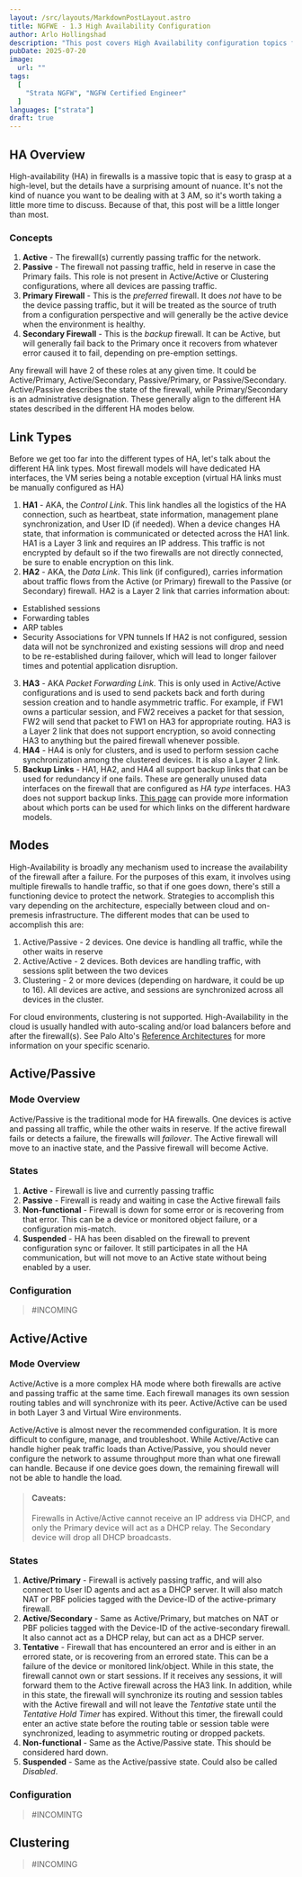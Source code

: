 ```yaml
---
layout: /src/layouts/MarkdownPostLayout.astro
title: NGFWE - 1.3 High Availability Configuration
author: Arlo Hollingshad
description: "This post covers High Availability configuration topics for the Palo Alto Networks NGFW Certified Engineer certification"
pubDate: 2025-07-20
image: 
  url: ""
tags:
  [
    "Strata NGFW", "NGFW Certified Engineer"
  ]
languages: ["strata"]
draft: true
---
```


## HA Overview
High-availability (HA) in firewalls is a massive topic that is easy to grasp at a high-level, but the details have a surprising amount of nuance. It's not the kind of nuance you want to be dealing with at 3 AM, so it's worth taking a little more time to discuss. Because of that, this post will be a little longer than most. 

### Concepts
1. **Active** - The firewall(s) currently passing traffic for the network. 
2. **Passive** - The firewall not passing traffic, held in reserve in case the Primary fails. This role is not present in Active/Active or Clustering configurations, where all devices are passing traffic. 
3. **Primary Firewall** - This is the *preferred* firewall. It does *not* have to be the device passing traffic, but it will be treated as the source of truth from a configuration perspective and will generally be the active device when the environment is healthy.
4. **Secondary Firewall** - This is the *backup* firewall. It can be Active, but will generally fail back to the Primary once it recovers from whatever error caused it to fail, depending on pre-emption settings. 

Any firewall will have 2 of these roles at any given time. It could be Active/Primary, Active/Secondary, Passive/Primary, or Passive/Secondary. Active/Passive describes the state of the firewall, while Primary/Secondary is an administrative designation. These generally align to the different HA states described in the different HA modes below.


## Link Types
Before we get too far into the different types of HA, let's talk about the different HA link types. Most firewall models will have dedicated HA interfaces, the VM series being a notable exception (virtual HA links must be manually configured as HA)
1. **HA1** - AKA, the *Control Link*. This link handles all the logistics of the HA connection, such as heartbeat, state information, management plane synchronization, and User ID (if needed). When a device changes HA state, that information is communicated or detected across the HA1 link. HA1 is a Layer 3 link and requires an IP address. This traffic is not encrypted by default so if the two firewalls are not directly connected, be sure to enable encryption on this link.
2. **HA2** - AKA, the *Data Link*. This link (if configured), carries information about traffic flows from the Active (or Primary) firewall to the Passive (or Secondary) firewall. HA2 is a Layer 2 link that carries information about:
  - Established sessions
  - Forwarding tables
  - ARP tables
  - Security Associations for VPN tunnels
If HA2 is not configured, session data will not be synchronized and existing sessions will drop and need to be re-established during failover, which will lead to longer failover times and potential application disruption. 
3. **HA3** - AKA *Packet Forwarding Link*. This is only used in Active/Active configurations and is used to send packets back and forth during session creation and to handle asymmetric traffic. For example, if FW1 owns a particular session, and FW2 receives a packet for that session, FW2 will send that packet to FW1 on HA3 for appropriate routing. HA3 is a Layer 2 link that does not support encryption, so avoid connecting HA3 to anything but the paired firewall whenever possible.
4. **HA4** - HA4 is only for clusters, and is used to perform session cache synchronization among the clustered devices. It is also a Layer 2 link. 
5. **Backup Links** - HA1, HA2, and HA4 all support backup links that can be used for redundancy if one fails. These are generally unused data interfaces on the firewall that are configured as *HA type* interfaces. HA3 does not support backup links. 
[This page](https://docs.paloaltonetworks.com/ngfw/administration/high-availability/ha-ports-on-palo-alto-networks-firewalls) can provide more information about which ports can be used for which links on the different hardware models. 

## Modes
High-Availability is broadly any mechanism used to increase the availability of the firewall after a failure. For the purposes of this exam, it involves using multiple firewalls to handle traffic, so that if one goes down, there's still a functioning device to protect the network. Strategies to accomplish this vary depending on the architecture, especially between cloud and on-premesis infrastructure. The different modes that can be used to accomplish this are:
1. Active/Passive - 2 devices. One device is handling all traffic, while the other waits in reserve
2. Active/Active - 2 devices. Both devices are handling traffic, with sessions split between the two devices
3. Clustering - 2 or more devices (depending on hardware, it could be up to 16). All devices are active, and sessions are synchronized across all devices in the cluster.

For cloud environments, clustering is not supported. High-Availability in the cloud is usually handled with auto-scaling and/or load balancers before and after the firewall(s). See Palo Alto's [Reference Architectures](https://www.paloaltonetworks.com/resources/reference-architectures) for more information on your specific scenario.

## Active/Passive
### Mode Overview
Active/Passive is the traditional mode for HA firewalls. One devices is active and passing all traffic, while the other waits in reserve. If the active firewall fails or detects a failure, the firewalls will *failover*. The Active firewall will move to an inactive state, and the Passive firewall will become Active.
### States
1. **Active** - Firewall is live and currently passing traffic
2. **Passive** - Firewall is ready and waiting in case the Active firewall fails
3. **Non-functional** - Firewall is down for some error or is recovering from that error. This can be a device  or monitored object failure, or a configuration mis-match.
4. **Suspended** - HA has been disabled on the firewall to prevent configuration sync or failover. It still participates in all the HA communication, but will not move to an Active state without being enabled by a user.
### Configuration
> #INCOMING
## Active/Active
### Mode Overview
Active/Active is a more complex HA mode where both firewalls are active and passing traffic at the same time. Each firewall manages its own session routing tables and will synchronize with its peer. Active/Active can be used in both Layer 3 and Virtual Wire environments.

Active/Active is almost never the recommended configuration. It is more difficult to configure, manage, and troubleshoot. While Active/Active can handle higher peak traffic loads than Active/Passive, you should never configure the network to assume throughput more than what one firewall can handle. Because if one device goes down, the remaining firewall will not be able to handle the load. 
> #### Caveats: 
> Firewalls in Active/Active cannot receive an IP address via DHCP, and only the Primary device will act as a DHCP relay. The Secondary device will drop all DHCP broadcasts.

### States
1. **Active/Primary** - Firewall is actively passing traffic, and will also connect to User ID agents and act as a DHCP server. It will also match NAT or PBF policies tagged with the Device-ID of the active-primary firewall.
2. **Active/Secondary** - Same as Active/Primary, but matches on NAT or PBF policies tagged with the Device-ID of the active-secondary firewall. It also cannot act as a DHCP relay, but can act as a DHCP server.
3. **Tentative** - Firewall that has encountered an error and is either in an errored state, or is recovering from an errored state. This can be a failure of the device or monitored link/object. While in this state, the firewall cannot own or start sessions. If it receives any sessions, it will forward them to the Active firewall across the HA3 link. In addition, while in this state, the firewall will synchronize its routing and session tables with the Active firewall and will not leave the *Tentative* state until the *Tentative Hold Timer* has expired. Without this timer, the firewall could enter an active state before the routing table or session table were synchronized, leading to asymmetric routing or dropped packets.
4. **Non-functional** - Same as the Active/Passive state. This should be considered hard down.
5. **Suspended** - Same as the Active/passive state. Could also be called *Disabled*.

### Configuration
> #INCOMINTG
## Clustering
> #INCOMING
